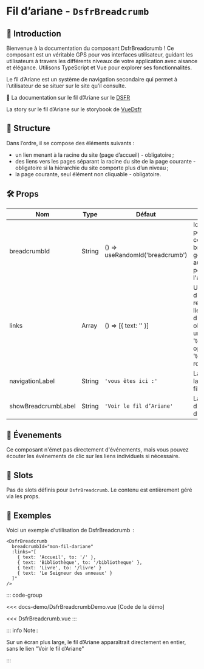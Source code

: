 # Fil d’ariane - `DsfrBreadcrumb`

## 🌟 Introduction

Bienvenue à la documentation du composant DsfrBreadcrumb ! Ce composant est un véritable GPS pour vos interfaces utilisateur, guidant les utilisateurs à travers les différents niveaux de votre application avec aisance et élégance. Utilisons TypeScript et Vue pour explorer ses fonctionnalités.

Le fil d’Ariane est un système de navigation secondaire qui permet à l’utilisateur de se situer sur le site qu’il consulte.

🏅 La documentation sur le fil d’Ariane sur le [DSFR](https://www.systeme-de-design.gouv.fr/elements-d-interface/composants/fil-d-ariane)

<VIcon name="vi-file-type-storybook" /> La story sur le fil d’Ariane sur le storybook de [VueDsfr](https://storybook.vue-ds.fr/?path=/docs/composants-dsfrbreadcrumb--docs)

## 📐 Structure

Dans l’ordre, il se compose des éléments suivants :

- un lien menant à la racine du site (page d’accueil) - obligatoire ;
- des liens vers les pages séparant la racine du site de la page courante - obligatoire si la hiérarchie du site comporte plus d’un niveau ;
- la page courante, seul élément non cliquable - obligatoire.

## 🛠️ Props

| Nom                 | Type   | Défaut                          | Description                                                                                                                                              |
|---------------------|--------|---------------------------------|----------------------------------------------------------------------------------------------------------------------------------------------------------|
| breadcrumbId        | String | () => useRandomId('breadcrumb') | Identifiant unique pour le composant breadcrumb, généré automatiquement pour assurer l'accessibilité.                                                    |
| links               | Array  | () => [{ text: '' }]            | Un tableau d'objets représentant les liens dans le fil d'Ariane. Chaque objet peut avoir une propriété 'text' et, optionnellement, 'to' pour les routes. |
| navigationLabel     | String | `'vous êtes ici :'`             | Label affiché sur la balise `nav` du fil d’Ariane.                                                                                                       |
| showBreadcrumbLabel | String | `'Voir le fil d’Ariane'`        | Label du bouton d'affichage du fil d’Ariane.                                                                                                             |

## 📡 Évenements

Ce composant n'émet pas directement d'événements, mais vous pouvez écouter les événements de clic sur les liens individuels si nécessaire.

## 🧩 Slots

Pas de slots définis pour `DsfrBreadcrumb`. Le contenu est entièrement géré via les props.

## 📝 Exemples

Voici un exemple d'utilisation de DsfrBreadcrumb  :

```vue
<DsfrBreadcrumb
  breadcrumbId="mon-fil-dariane"
  :links="[
    { text: 'Accueil', to: '/' },
    { text: 'Bibliothèque', to: '/bibliotheque' },
    { text: 'Livre', to: '/livre' }
    { text: 'Le Seigneur des anneaux' }
  ]"
/>
```

::: code-group

<Story data-title="Démo">
  <DsfrBreadcrumbDemo />
</Story>

<<< docs-demo/DsfrBreadcrumbDemo.vue [Code de la démo]

<<< DsfrBreadcrumb.vue
:::

::: info Note :

Sur un écran plus large, le fil d’Ariane apparaîtrait directement en entier, sans le lien "Voir le fil d’Ariane"

:::

<script setup lang="ts">
import DsfrBreadcrumbDemo from './docs-demo/DsfrBreadcrumbDemo.vue'
</script>
